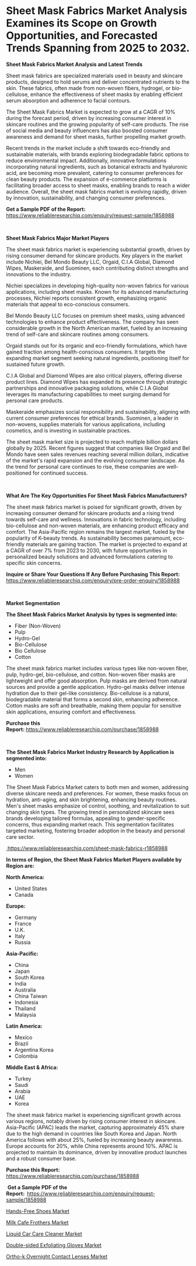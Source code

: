 <p><h1>Sheet Mask Fabrics Market Analysis Examines its Scope on Growth Opportunities, and Forecasted Trends Spanning from 2025 to 2032.</h1></p><p><strong>Sheet Mask Fabrics Market Analysis and Latest Trends</strong></p>
<p><p>Sheet mask fabrics are specialized materials used in beauty and skincare products, designed to hold serums and deliver concentrated nutrients to the skin. These fabrics, often made from non-woven fibers, hydrogel, or bio-cellulose, enhance the effectiveness of sheet masks by enabling efficient serum absorption and adherence to facial contours.</p><p>The Sheet Mask Fabrics Market is expected to grow at a CAGR of 10% during the forecast period, driven by increasing consumer interest in skincare routines and the growing popularity of self-care products. The rise of social media and beauty influencers has also boosted consumer awareness and demand for sheet masks, further propelling market growth.</p><p>Recent trends in the market include a shift towards eco-friendly and sustainable materials, with brands exploring biodegradable fabric options to reduce environmental impact. Additionally, innovative formulations incorporating natural ingredients, such as botanical extracts and hyaluronic acid, are becoming more prevalent, catering to consumer preferences for clean beauty products. The expansion of e-commerce platforms is facilitating broader access to sheet masks, enabling brands to reach a wider audience. Overall, the sheet mask fabrics market is evolving rapidly, driven by innovation, sustainability, and changing consumer preferences.</p></p>
<p><strong>Get a Sample PDF of the Report:&nbsp;</strong> <a href="https://www.reliableresearchiq.com/enquiry/request-sample/1858988?utm_campaign=120&utm_medium=2&utm_source=Github&utm_content=ia&utm_term=05042025&utm_id=sheet-mask-fabrics">https://www.reliableresearchiq.com/enquiry/request-sample/1858988</a></p>
<p>&nbsp;</p>
<p><strong>Sheet Mask Fabrics Major Market Players</strong></p>
<p><p>The sheet mask fabrics market is experiencing substantial growth, driven by rising consumer demand for skincare products. Key players in the market include Nichiei, Bel Mondo Beauty LLC, Orgaid, C.I.A Global, Diamond Wipes, Maskeraide, and Suominen, each contributing distinct strengths and innovations to the industry.</p><p>Nichiei specializes in developing high-quality non-woven fabrics for various applications, including sheet masks. Known for its advanced manufacturing processes, Nichiei reports consistent growth, emphasizing organic materials that appeal to eco-conscious consumers.</p><p>Bel Mondo Beauty LLC focuses on premium sheet masks, using advanced technologies to enhance product effectiveness. The company has seen considerable growth in the North American market, fueled by an increasing trend of self-care and skincare routines among consumers. </p><p>Orgaid stands out for its organic and eco-friendly formulations, which have gained traction among health-conscious consumers. It targets the expanding market segment seeking natural ingredients, positioning itself for sustained future growth. </p><p>C.I.A Global and Diamond Wipes are also critical players, offering diverse product lines. Diamond Wipes has expanded its presence through strategic partnerships and innovative packaging solutions, while C.I.A Global leverages its manufacturing capabilities to meet surging demand for personal care products.</p><p>Maskeraide emphasizes social responsibility and sustainability, aligning with current consumer preferences for ethical brands. Suominen, a leader in non-wovens, supplies materials for various applications, including cosmetics, and is investing in sustainable practices.</p><p>The sheet mask market size is projected to reach multiple billion dollars globally by 2025. Recent figures suggest that companies like Orgaid and Bel Mondo have seen sales revenues reaching several million dollars, indicative of the market's rapid expansion and the evolving consumer landscape. As the trend for personal care continues to rise, these companies are well-positioned for continued success.</p></p>
<p>&nbsp;</p>
<p><strong>What Are The Key Opportunities For Sheet Mask Fabrics Manufacturers?</strong></p>
<p><p>The sheet mask fabrics market is poised for significant growth, driven by increasing consumer demand for skincare products and a rising trend towards self-care and wellness. Innovations in fabric technology, including bio-cellulose and non-woven materials, are enhancing product efficacy and comfort. The Asia-Pacific region remains the largest market, fueled by the popularity of K-beauty trends. As sustainability becomes paramount, eco-friendly materials are gaining traction. The market is projected to expand at a CAGR of over 7% from 2023 to 2030, with future opportunities in personalized beauty solutions and advanced formulations catering to specific skin concerns.</p></p>
<p><strong>Inquire or Share Your Questions If Any Before Purchasing This Report:</strong> <a href="https://www.reliableresearchiq.com/enquiry/pre-order-enquiry/1858988?utm_campaign=120&utm_medium=2&utm_source=Github&utm_content=ia&utm_term=05042025&utm_id=sheet-mask-fabrics">https://www.reliableresearchiq.com/enquiry/pre-order-enquiry/1858988</a></p>
<p>&nbsp;</p>
<p><strong>Market Segmentation</strong></p>
<p><strong>The Sheet Mask Fabrics Market Analysis by types is segmented into:</strong></p>
<p><ul><li>Fiber (Non-Woven)</li><li>Pulp</li><li>Hydro-Gel</li><li>Bio-Cellulose</li><li>Bio Cellulose</li><li>Cotton</li></ul></p>
<p><p>The sheet mask fabrics market includes various types like non-woven fiber, pulp, hydro-gel, bio-cellulose, and cotton. Non-woven fiber masks are lightweight and offer good absorption. Pulp masks are derived from natural sources and provide a gentle application. Hydro-gel masks deliver intense hydration due to their gel-like consistency. Bio-cellulose is a natural, biodegradable material that forms a second skin, enhancing adherence. Cotton masks are soft and breathable, making them popular for sensitive skin applications, ensuring comfort and effectiveness.</p></p>
<p><strong>Purchase this Report:&nbsp;</strong><a href="https://www.reliableresearchiq.com/purchase/1858988?utm_campaign=120&utm_medium=2&utm_source=Github&utm_content=ia&utm_term=05042025&utm_id=sheet-mask-fabrics">https://www.reliableresearchiq.com/purchase/1858988</a></p>
<p>&nbsp;</p>
<p><strong>The Sheet Mask Fabrics Market Industry Research by Application is segmented into:</strong></p>
<p><ul><li>Men</li><li>Women</li></ul></p>
<p><p>The Sheet Mask Fabrics Market caters to both men and women, addressing diverse skincare needs and preferences. For women, these masks focus on hydration, anti-aging, and skin brightening, enhancing beauty routines. Men's sheet masks emphasize oil control, soothing, and revitalization to suit changing skin types. The growing trend in personalized skincare sees brands developing tailored formulas, appealing to gender-specific concerns, thus expanding market reach. This segmentation facilitates targeted marketing, fostering broader adoption in the beauty and personal care sector.</p></p>
<p><a href="https://www.reliableresearchiq.com/sheet-mask-fabrics-r1858988?utm_campaign=120&utm_medium=2&utm_source=Github&utm_content=ia&utm_term=05042025&utm_id=sheet-mask-fabrics">&nbsp;https://www.reliableresearchiq.com/sheet-mask-fabrics-r1858988</a></p>
<p><strong>In terms of Region, the Sheet Mask Fabrics Market Players available by Region are:</strong></p>
<p>
    <p> <strong> North America: </strong>
        <ul>
            <li>United States</li>
            <li>Canada</li>
        </ul>
        </p> 
    <p> <strong> Europe: </strong>
        <ul>
            <li>Germany</li>
            <li>France</li>
            <li>U.K.</li>
            <li>Italy</li>
            <li>Russia</li>
        </ul>
        </p> 
    <p> <strong> Asia-Pacific: </strong>
        <ul>
            <li>China</li>
            <li>Japan</li>
            <li>South Korea</li>
            <li>India</li>
            <li>Australia</li>
            <li>China Taiwan</li>
            <li>Indonesia</li>
            <li>Thailand</li>
            <li>Malaysia</li>
        </ul>
        </p> 
    <p> <strong> Latin America: </strong>
        <ul>
            <li>Mexico</li>
            <li>Brazil</li>
            <li>Argentina Korea</li>
            <li>Colombia</li>
        </ul>
        </p> 
    <p> <strong> Middle East & Africa: </strong>
        <ul>
            <li>Turkey</li>
            <li>Saudi</li>
            <li>Arabia</li>
            <li>UAE</li>
            <li>Korea</li>
        </ul>
    </p>
    </p>
<p><p>The sheet mask fabrics market is experiencing significant growth across various regions, notably driven by rising consumer interest in skincare. Asia-Pacific (APAC) leads the market, capturing approximately 45% share due to the high demand in countries like South Korea and Japan. North America follows with about 25%, fueled by increasing beauty awareness. Europe accounts for 20%, while China represents around 10%. APAC is projected to maintain its dominance, driven by innovative product launches and a robust consumer base.</p></p>
<p><strong>Purchase this Report: </strong><a href="https://www.reliableresearchiq.com/purchase/1858988?utm_campaign=120&utm_medium=2&utm_source=Github&utm_content=ia&utm_term=05042025&utm_id=sheet-mask-fabrics">https://www.reliableresearchiq.com/purchase/1858988</a></p>
<p>&nbsp;<strong>Get a Sample PDF of the Report:&nbsp;&nbsp;</strong><a href="https://www.reliableresearchiq.com/enquiry/request-sample/1858988?utm_campaign=120&utm_medium=2&utm_source=Github&utm_content=ia&utm_term=05042025&utm_id=sheet-mask-fabrics">https://www.reliableresearchiq.com/enquiry/request-sample/1858988</a></p>
<p><strong></strong></p>
<p><p><a href="https://github.com/puttslukis59/Market-Research-Report-List-1/blob/main/hands-free-shoes-market.md?utm_campaign=120&utm_medium=2&utm_source=Github&utm_content=ia&utm_term=05042025&utm_id=sheet-mask-fabrics">Hands-Free Shoes Market</a></p><p><a href="https://github.com/foddekampo/Market-Research-Report-List-1/blob/main/milk-cafe-frothers-market.md?utm_campaign=120&utm_medium=2&utm_source=Github&utm_content=ia&utm_term=05042025&utm_id=sheet-mask-fabrics">Milk Cafe Frothers Market</a></p><p><a href="https://github.com/furnoirons9e/Market-Research-Report-List-1/blob/main/liquid-car-care-cleaner-market.md?utm_campaign=120&utm_medium=2&utm_source=Github&utm_content=ia&utm_term=05042025&utm_id=sheet-mask-fabrics">Liquid Car Care Cleaner Market</a></p><p><a href="https://github.com/laverkyllozc/Market-Research-Report-List-1/blob/main/double-sided-exfoliating-gloves-market.md?utm_campaign=120&utm_medium=2&utm_source=Github&utm_content=ia&utm_term=05042025&utm_id=sheet-mask-fabrics">Double-sided Exfoliating Gloves Market</a></p><p><a href="https://github.com/clemmheisefy/Market-Research-Report-List-1/blob/main/ortho-k-overnight-contact-lenses-market.md?utm_campaign=120&utm_medium=2&utm_source=Github&utm_content=ia&utm_term=05042025&utm_id=sheet-mask-fabrics">Ortho-k Overnight Contact Lenses Market</a></p></p>